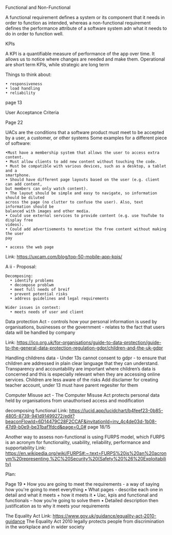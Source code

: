 Functional and Non-Functional

A functional requirement defines a system or its component that it needs in order to function as intended, whereas a non-functional requirement defines the performance attribute of a software system adn what it needs to do in order to function well.

KPIs

A KPI is a quantifiable measure of performance of the app over time. It allows us to notice where changes are needed and make them. Operational are short term KPIs, while strategic are long term

Things to think about:
```
• responsiveness 
• load handling
• reliability
```

page 13

User Acceptance Criteria

Page 22

UACs are the conditions that a software product must meet to be accepted by a user, a customer, or other systems
Some examples for a different piece of software:
```
•Must have a membership system that allows the user to access extra content.
• Must allow clients to add new content without touching the code.
• Must be compatible with various devices, such as a desktop, a tablet and a
smartphone.
• Should have different page layouts based on the user (e.g. client can add content,
but members can only watch content).
• The layout should be simple and easy to navigate, so information should be diluted
across the page (no clutter to confuse the user). Also, text information should be
balanced with images and other media.
• Could use external services to provide content (e.g. use YouTube to display free
videos).
• Could add advertisements to monetise the free content without making the user
pay
```

```
• access the web page 
```
Link: https://uxcam.com/blog/top-50-mobile-app-kpis/

A ii - Proposal:

```
Decomposing:
  • identify problems
  • decompose problwm
  • meet full needs of breif
  • prevent potential risks
  • address guidelines and legal requirements
  
Wider issues in context:
  • meets needs of user and client
```

Data protection Act - controls how your personal information is used by organisations, businesses or the government - relates to the fact that users data will be handled by company


Link: https://ico.org.uk/for-organisations/guide-to-data-protection/guide-to-the-general-data-protection-regulation-gdpr/children-and-the-uk-gdpr

Handling childrens data - Under 13s cannot consent to gdpr - to ensure that children are addressed in plain clear language that they can understand. Transparency and accountability are important where children’s data is concerned and this is especially relevant when they are accessing online services. Children are less aware of the risks
Add disclamer for creating teacher account, under 13 must have parent regesiter for them

Computer Misuse act - The Computer Misuse Act protects personal data held by organisations from unauthorised access and modification

decomposing functional 
Link: https://lucid.app/lucidchart/b4feef23-0b85-4805-8739-941d91499272/edit?beaconFlowId=6D14479C28F2CCAF&invitationId=inv_4c4de03d-1b08-47d9-b0e9-be31baf1fdcd&page=0_0#
page 18/15

Another way to assess non-functional is using FURPS model, which FURPS is an acronym for functionality, usability, reliability, performance and supportability
Link: https://en.wikipedia.org/wiki/FURPS#:~:text=FURPS%20is%20an%20acronym%20representing,%2C%20Security%20(Safety%20%26%20Exploitability)

Plan:



 Page 19
•	How you are going to meet the requirements - a way of saying how you're going to meet everything
•	What pages - describe each one in detail and what it meets + how it meets it
•	Uac, kpis and functional and functionals – how you’re going to solve them
•	Detailed description then justification as to why it meets your requirements 

The Equality Act 
Link: https://www.gov.uk/guidance/equality-act-2010-guidance
The Equality Act 2010 legally protects people from discrimination in the workplace and in wider society
